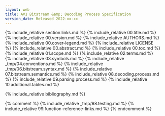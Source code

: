 ```yaml
---
layout: web
title: AV1 Bitstream &amp; Decoding Process Specification
version_date: Released 2022-xx-xx
---
```


{% include_relative section.links.md %}
{% include_relative 00.title.md %}
{% include_relative 00.version.md %}
{% include_relative AUTHORS.md %}
{% include_relative 00.cover-legend.md %}
{% include_relative LICENSE %}
{% include_relative 00.abstract.md %}
{% include_relative 00.toc.md %}
{% include_relative 01.scope.md %}
{% include_relative 02.terms.md %}
{% include_relative 03.symbols.md %}
{% include_relative _tmp/04.conventions.md %}
{% include_relative _tmp/06.bitstream.syntax.md %}
{% include_relative 07.bitstream.semantics.md %}
{% include_relative 08.decoding.process.md %}
{% include_relative 09.parsing.process.md %}
{% include_relative 10.additional.tables.md %}

{% include_relative bibliography.md %}

{% comment %}
{% include_relative _tmp/98.testing.md %}
{% include_relative 99.function-reference-links.md %}
{% endcomment %}
